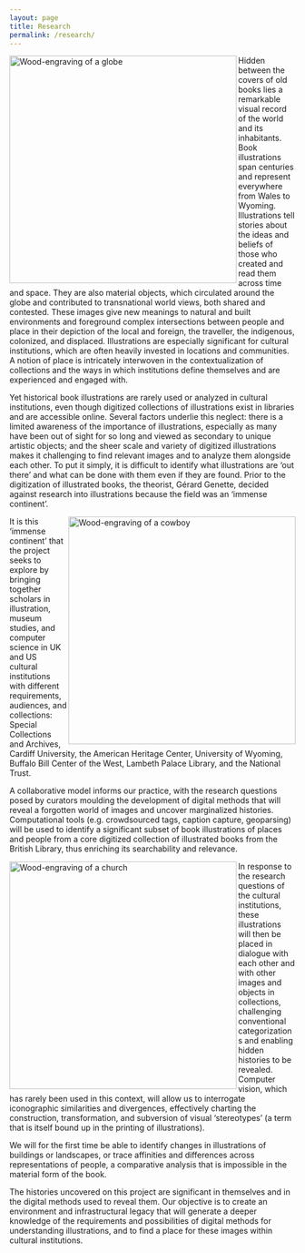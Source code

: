 ```yaml
---
layout: page
title: Research
permalink: /research/
---
```

<p><a href="https://aeh0.github.io/findingaplace/img/globe-bw.jpg">
  <img src="https://aeh0.github.io/findingaplace/img/globe-bw.jpg"
       alt="Wood-engraving of a globe" align="left" width="400px" margin="15px"></a></p>
<p>Hidden between the covers of old books lies a remarkable visual record of the world and its inhabitants. Book illustrations span centuries and represent everywhere from Wales to Wyoming. Illustrations tell stories about the ideas and beliefs of those who created and read them across time and space. They are also material objects, which circulated around the globe and contributed to transnational world views, both shared and contested. These images give new meanings to natural and built environments and foreground complex intersections between people and place in their depiction of the local and foreign, the traveller, the indigenous, colonized, and displaced. Illustrations are especially significant for cultural institutions, which are often heavily invested in locations and communities. A notion of place is intricately interwoven in the contextualization of collections and the ways in which institutions define themselves and are experienced and engaged with.</p>
<p>Yet historical book illustrations are rarely used or analyzed in cultural institutions, even though digitized collections of illustrations exist in libraries and are accessible online. Several factors underlie this neglect: there is a limited awareness of the importance of illustrations, especially as many have been out of sight for so long and viewed as secondary to unique artistic objects; and the sheer scale and variety of digitized illustrations makes it challenging to find relevant images and to analyze them alongside each other. To put it simply, it is difficult to identify what illustrations are ‘out there’ and what can be done with them even if they are found. Prior to the digitization of illustrated books, the theorist, Gérard Genette, decided against research into illustrations because the field was an ‘immense continent’.</p>
<p><a href="https://aeh0.github.io/findingaplace/img/cowboy.jpg">
  <img src="https://aeh0.github.io/findingaplace/img/cowboy.jpg"
       alt="Wood-engraving of a cowboy" align="right" width="400px" margin="15px"></a></p>
<p>It is this ‘immense continent’ that the project seeks to explore by bringing together scholars in illustration, museum studies, and computer science in UK and US cultural institutions with different requirements, audiences, and collections: Special Collections and Archives, Cardiff University, the American Heritage Center, University of Wyoming, Buffalo Bill Center of the West, Lambeth Palace Library, and the National Trust.</p>
<p>A collaborative model informs our practice, with the research questions posed by curators moulding the development of digital methods that will reveal a forgotten world of images and uncover marginalized histories. Computational tools (e.g. crowdsourced tags, caption capture, geoparsing) will be used to identify a significant subset of book illustrations of places and people from a core digitized collection of illustrated books from the British Library, thus enriching its searchability and relevance.</p>
<p><a href="https://aeh0.github.io/findingaplace/img/church-2.jpg">
  <img src="https://aeh0.github.io/findingaplace/img/church-2.jpg"
       alt="Wood-engraving of a church" align="left" width="400px" margin="15px"></a></p>
<p>In response to the research questions of the cultural institutions, these illustrations will then be placed in dialogue with each other and with other images and objects in collections, challenging conventional categorizations and enabling hidden histories to be revealed. Computer vision, which has rarely been used in this context, will allow us to interrogate iconographic similarities and divergences, effectively charting the construction, transformation, and subversion of visual ‘stereotypes’ (a term that is itself bound up in the printing of illustrations).</p>
<p>We will for the first time be able to identify changes in illustrations of buildings or landscapes, or trace affinities and differences across representations of people, a comparative analysis that is impossible in the material form of the book.</p>
<p>The histories uncovered on this project are significant in themselves and in the digital methods used to reveal them. Our objective is to create an environment and infrastructural legacy that will generate a deeper knowledge of the requirements and possibilities of digital methods for understanding illustrations, and to find a place for these images within cultural institutions.</p>

